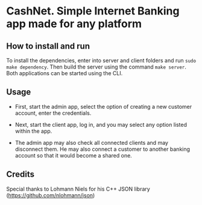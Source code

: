 # CashNet. Simple Internet Banking app made for any platform

## How to install and run
To install the dependencies, enter into server and client folders and run `sudo make dependency`.
Then build the server using the command `make server`.
Both applications can be started using the CLI.

## Usage
- First, start the admin app, select the option of creating a new customer account, enter the credentials.
- Next, start the client app, log in, and you may select any option listed within the app.

- The admin app may also check all connected clients and may disconnect them. He may also connect a customer to another banking account so that it would become a shared one.

## Credits
Special thanks to Lohmann Niels for his C++ JSON library (https://github.com/nlohmann/json)
